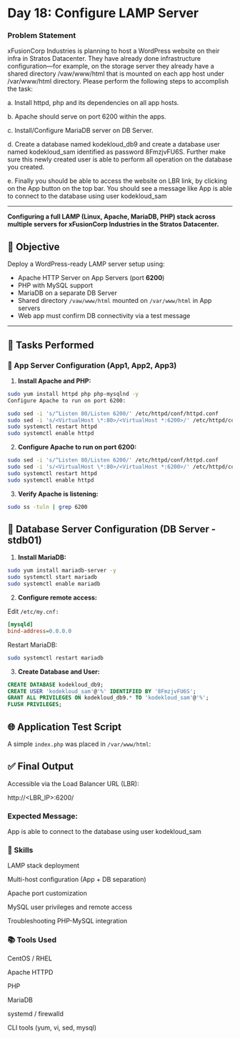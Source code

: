 # Day 18: Configure LAMP Server

### Problem Statement

xFusionCorp Industries is planning to host a WordPress website on their infra in Stratos Datacenter. They have already done infrastructure configuration—for example, on the storage server they already have a shared directory /vaw/www/html that is mounted on each app host under /var/www/html directory. Please perform the following steps to accomplish the task:

a. Install httpd, php and its dependencies on all app hosts.

b. Apache should serve on port 6200 within the apps.

c. Install/Configure MariaDB server on DB Server.

d. Create a database named kodekloud_db9 and create a database user named kodekloud_sam identified as password 8FmzjvFU6S. Further make sure this newly created user is able to perform all operation on the database you created.

e. Finally you should be able to access the website on LBR link, by clicking on the App button on the top bar. You should see a message like App is able to connect to the database using user kodekloud_sam

---

**Configuring a full **LAMP (Linux, Apache, MariaDB, PHP)** stack across multiple servers for xFusionCorp Industries in the Stratos Datacenter.**

## 📌 Objective

Deploy a WordPress-ready LAMP server setup using:

- Apache HTTP Server on App Servers (port **6200**)
- PHP with MySQL support
- MariaDB on a separate DB Server
- Shared directory `/vaw/www/html` mounted on `/var/www/html` in App servers
- Web app must confirm DB connectivity via a test message

---

## 🧩 Tasks Performed

### 🔹 App Server Configuration (App1, App2, App3)

1. **Install Apache and PHP:**

```bash
sudo yum install httpd php php-mysqlnd -y
Configure Apache to run on port 6200:

sudo sed -i 's/^Listen 80/Listen 6200/' /etc/httpd/conf/httpd.conf
sudo sed -i 's/<VirtualHost \*:80>/<VirtualHost *:6200>/' /etc/httpd/conf/httpd.conf
sudo systemctl restart httpd
sudo systemctl enable httpd
```
2. **Configure Apache to run on port 6200:**
```bash
sudo sed -i 's/^Listen 80/Listen 6200/' /etc/httpd/conf/httpd.conf
sudo sed -i 's/<VirtualHost \*:80>/<VirtualHost *:6200>/' /etc/httpd/conf/httpd.conf
sudo systemctl restart httpd
sudo systemctl enable httpd
```

3. **Verify Apache is listening:**
```bash
sudo ss -tuln | grep 6200
```
## 🔹 Database Server Configuration (DB Server - stdb01)

1. **Install MariaDB:**
```bash
sudo yum install mariadb-server -y
sudo systemctl start mariadb
sudo systemctl enable mariadb
```

2. **Configure remote access:**

Edit `/etc/my.cnf:`

```ini
[mysqld]
bind-address=0.0.0.0
```

Restart MariaDB:
```bash
sudo systemctl restart mariadb
```

3. **Create Database and User:**
```sql
CREATE DATABASE kodekloud_db9;
CREATE USER 'kodekloud_sam'@'%' IDENTIFIED BY '8FmzjvFU6S';
GRANT ALL PRIVILEGES ON kodekloud_db9.* TO 'kodekloud_sam'@'%';
FLUSH PRIVILEGES;
```
## 🌐 Application Test Script

A simple `index.php` was placed in `/var/www/html`:

<?php
$dbname = 'kodekloud_db9';
$dbuser = 'kodekloud_sam';
$dbpass = '8FmzjvFU6S';
$dbhost = 'stdb01';

$link = mysqli_connect($dbhost, $dbuser, $dbpass) or die("Unable to Connect to '$dbhost'");
echo "App is able to connect to the database using user $dbuser";
?>

## ✅ Final Output

Accessible via the Load Balancer URL (LBR):

http://<LBR_IP>:6200/


### Expected Message:

App is able to connect to the database using user kodekloud_sam

### 🚀 Skills

LAMP stack deployment

Multi-host configuration (App + DB separation)

Apache port customization

MySQL user privileges and remote access

Troubleshooting PHP-MySQL integration

### 📚 Tools Used

CentOS / RHEL

Apache HTTPD

PHP

MariaDB

systemd / firewalld

CLI tools (yum, vi, sed, mysql)

##
